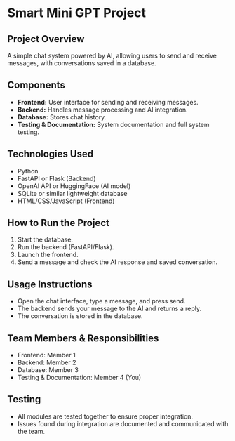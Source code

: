 # Smart Mini GPT Project

## Project Overview
A simple chat system powered by AI, allowing users to send and receive messages, with conversations saved in a database.

## Components
- **Frontend:** User interface for sending and receiving messages.
- **Backend:** Handles message processing and AI integration.
- **Database:** Stores chat history.
- **Testing & Documentation:** System documentation and full system testing.

## Technologies Used
- Python
- FastAPI or Flask (Backend)
- OpenAI API or HuggingFace (AI model)
- SQLite or similar lightweight database
- HTML/CSS/JavaScript (Frontend)

## How to Run the Project
1. Start the database.
2. Run the backend (FastAPI/Flask).
3. Launch the frontend.
4. Send a message and check the AI response and saved conversation.

## Usage Instructions
- Open the chat interface, type a message, and press send.
- The backend sends your message to the AI and returns a reply.
- The conversation is stored in the database.

## Team Members & Responsibilities
- Frontend: Member 1
- Backend: Member 2
- Database: Member 3
- Testing & Documentation: Member 4 (You)

## Testing
- All modules are tested together to ensure proper integration.
- Issues found during integration are documented and communicated with the team.
